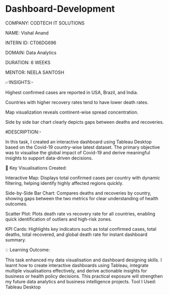 # Dashboard-Development

COMPANY: CODTECH IT SOLUTIONS

NAME: Vishal Anand

INTERN ID: CT06DG696

DOMAIN: Data Analytics

DURATION: 6 WEEKS

MENTOR: NEELA SANTOSH

✅INSIGHTS:-

Highest confirmed cases are reported in USA, Brazil, and India.

Countries with higher recovery rates tend to have lower death rates.

Map visualization reveals continent-wise spread concentration.

Side by side bar chart clearly depicts gaps between deaths and recoveries.

#DESCRIPTION:-

In this task, I created an interactive dashboard using Tableau Desktop based on the Covid-19 country-wise latest dataset. The primary objective was to visualise the global impact of Covid-19 and derive meaningful insights to support data-driven decisions.

🔷 Key Visualisations Created:

Interactive Map: Displays total confirmed cases per country with dynamic filtering, helping identify highly affected regions quickly.

Side-by-Side Bar Chart: Compares deaths and recoveries by country, showing gaps between the two metrics for clear understanding of health outcomes.

Scatter Plot: Plots death rate vs recovery rate for all countries, enabling quick identification of outliers and high-risk zones.

KPI Cards: Highlights key indicators such as total confirmed cases, total deaths, total recovered, and global death rate for instant dashboard summary.

💡 Learning Outcome:

This task enhanced my data visualisation and dashboard designing skills. I learnt how to create interactive dashboards using Tableau, integrate multiple visualisations effectively, and derive actionable insights for business or health policy decisions. This practical exposure will strengthen my future data analytics and business intelligence projects.
Tool I Used: Tableau Desktop
